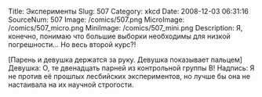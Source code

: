 Title: Эксперименты 
Slug: 507 
Category: xkcd 
Date: 2008-12-03 06:31:16 
SourceNum: 507 
Image: /comics/507.png 
MicroImage: /comics/507_micro.png 
MiniImage: /comics/507_mini.png 
Description: Я, конечно, понимаю что большие выборки необходимы для низкой погрешности… Но весь второй курс?!
 

[Парень и девушка держатся за руку. Девушка показывает пальцем]
Девушка: О, те двенадцать парней из контрольной группы B!
Надпись: Я не против её прошлых лесбийских экспериментов, но лучше бы она не настаивала на их научной строгости.